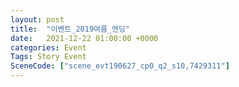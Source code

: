 ```yaml
---
layout: post
title:  "이벤트_2019여름_엔딩"
date:   2021-12-22 01:00:00 +0000
categories: Event
Tags: Story Event
SceneCode: ["scene_evt190627_cp0_q2_s10,7429311"]
---
```

